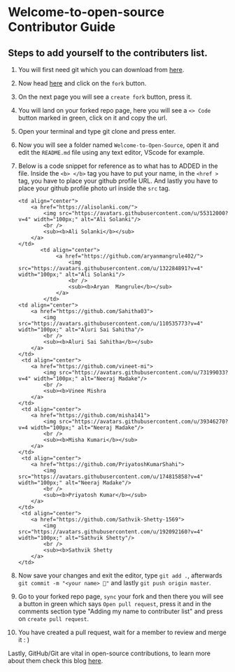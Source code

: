 # Welcome-to-open-source Contributor Guide

## Steps to add yourself to the contributers list.

1) You will first need git which you can download from [here](https://git-scm.com/downloads).

2) Now head [here](https://github.com/alisolanki/Welcome-to-Open-Source) and click on the `fork` button.

3) On the next page you will see a `create fork` button, press it.

4) You will land on your forked repo page, here you will see a `<> Code` button marked in green, click on it and copy the url.

5) Open your terminal and type git clone <url you copied> and press enter.

6) Now you will see a folder named `Welcome-to-Open-Source`, open it and edit the `README.md` file using any text editor, VScode for example.

7) Below is a code snippet for reference as to what has to ADDED in the file. Inside the `<b> </b>` tag you have to put your name, in the `<href >` tag, you have to place your github profile URL. And lastly you have to place your github profile photo url inside the `src` tag.

    ```
    <td align="center">
        <a href="https://alisolanki.com/">
            <img src="https://avatars.githubusercontent.com/u/55312000?v=4" width="100px;" alt="Ali Solanki"/>
            <br />
            <sub><b>Ali Solanki</b></sub>
        </a>
    </td>
           <td align="center">
                <a href="https://github.com/aryanmangrule402/">
                    <img src="https://avatars.githubusercontent.com/u/132284891?v=4" width="100px;" alt="Ali Solanki"/>
                    <br />
                    <sub><b>Aryan  Mangrule</b></sub>
                </a> 
            </td>
    <td align="center">
        <a href="https://github.com/Sahitha03">
            <img src="https://avatars.githubusercontent.com/u/110535773?v=4" width="100px;" alt="Aluri Sai Sahitha"/>
            <br />
            <sub><b>Aluri Sai Sahitha</b></sub>
        </a>
    </td>
     <td align="center">
        <a href="https://github.com/vineet-mi">
            <img src="https://avatars.githubusercontent.com/u/73199033?v=4" width="100px;" alt="Neeraj Madake"/>
            <br />
            <sub><b>Vinee Mishra
        </a>
    </td>
     <td align="center">
        <a href="https://github.com/misha141">
            <img src="https://avatars.githubusercontent.com/u/39346270?v=4 width="100px;" alt="Neeraj Madake"/>
            <br />
            <sub><b>Misha Kumari</b></sub>
        </a>
    </td>
     <td align="center">
        <a href="https://github.com/PriyatoshKumarShahi">
            <img src="https://avatars.githubusercontent.com/u/174815858?v=4" width="100px;" alt="Neeraj Madake"/>
            <br />
            <sub><b>Priyatosh Kumar</b></sub>
        </a>
    </td>
     <td align="center">
        <a href="https://github.com/Sathvik-Shetty-1569">
            <img src="https://avatars.githubusercontent.com/u/192092160?v=4" width="100px;" alt="Sathvik Shetty"/>
            <br />
            <sub><b>Sathvik Shetty
        </a>
    </td>
    
    ```

8) Now save your changes and exit the editor, type `git add .`, afterwards `git commit -m "<your name> 🍉"` and lastly `git push origin master`.

9) Go to your forked repo page, `sync` your fork and then there you will see a button in green which says `Open pull request`, press it and in the comments section type "Adding my name to contributer list" and press on `create pull request`.

10) You have created a pull request, wait for a member to review and merge it : )

Lastly, GitHub/Git are vital in open-source contributions, to learn more about them check this blog [here](https://dragon2002.hashnode.dev/git-and-github-must-know-guide#heading-setting-up-github).
